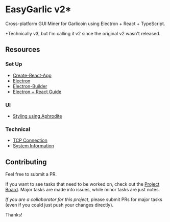 # EasyGarlic v2\*

Cross-platform GUI Miner for Garlicoin using Electron + React + TypeScript.

\*Technically v3, but I'm calling it v2 since the original v2 wasn't released.

## Resources

### Set Up

- [Create-React-App](https://github.com/facebook/create-react-app)
- [Electron](https://electronjs.org/)
- [Electron-Builder](https://github.com/electron-userland/electron-builder)
- [Electron + React Guide](https://medium.com/@kitze/%EF%B8%8F-from-react-to-an-electron-app-ready-for-production-a0468ecb1da3)

### UI

- [Styling using Aphrodite](https://github.com/Khan/aphrodite)

### Technical

- [TCP Connection](https://gist.github.com/tedmiston/5935757)
- [System Information](https://github.com/sebhildebrandt/systeminformation)

## Contributing

Feel free to submit a PR.

If you want to see tasks that need to be worked on, check out the [Project Board](https://github.com/PandawanFr/EasyGarlic2/projects/1). Major tasks are made into issues, while minor tasks are just notes.

_If you are a collaborator for this project_, please submit PRs for major tasks (even if you could just push your changes directly).

Thanks!
